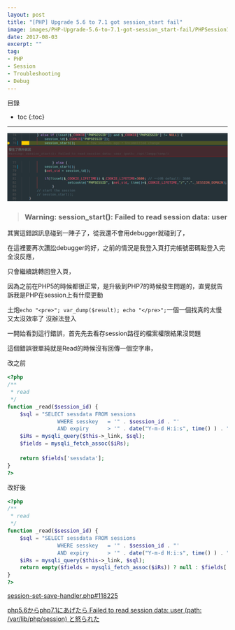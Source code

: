 ```yaml
---
layout: post
title: "[PHP] Upgrade 5.6 to 7.1 got session_start fail"
image: images/PHP-Upgrade-5.6-to-7.1-got-session_start-fail/PHPSession1.png
date: 2017-08-03
excerpt: ""
tag:
- PHP
- Session
- Troubleshooting
- Debug
---
```


目錄
* toc
{:toc}

---

![PHPSession1](../images/PHP-Upgrade-5.6-to-7.1-got-session_start-fail/PHPSession1.png)

> ### Warning: session_start(): Failed to read session data: user

其實這錯誤訊息碰到一陣子了，從我還不會用debugger就碰到了，

在這裡要再次讚訟debugger的好，之前的情況是我登入頁打完帳號密碼點登入完全沒反應，

只會繼續跳轉回登入頁，

因為之前在PHP5的時候都很正常，是升級到PHP7的時候發生問題的，直覺就告訴我是PHP在session上有什麼更動

土炮`echo "<pre>"; var_dump($result); echo "</pre>";`一個一個找真的太慢又太沒效率了
沒辦法登入

一開始看到這行錯誤，首先先去看存session路徑的檔案權限結果沒問題

這個錯誤很單純就是Read的時候沒有回傳一個空字串，


改之前

```php
<?php
/**
 * read
 */
function _read($session_id) {
    $sql = "SELECT sessdata FROM sessions
                WHERE sesskey   = '" . $session_id . "'
                AND expiry      > '" . date("Y-m-d H:i:s", time() ) . "' LIMIT 1";
    $iRs = mysqli_query($this->_link, $sql);
    $fields = mysqli_fetch_assoc($iRs);

    return $fields['sessdata'];
}
?>
```

改好後

```php
<?php
/**
 * read
 */
function _read($session_id) {
    $sql = "SELECT sessdata FROM sessions
                WHERE sesskey   = '" . $session_id . "'
                AND expiry      > '" . date("Y-m-d H:i:s", time() ) . "' LIMIT 1";
    $iRs = mysqli_query($this->_link, $sql);
    return empty($fields = mysqli_fetch_assoc($iRs)) ? null : $fields['sessdata'];
}
?>
```
[session-set-save-handler.php#118225](http://php.net/manual/en/function.session-set-save-handler.php#118225)

[php5.6からphp7.1にあげたら Failed to read session data: user (path: /var/lib/php/session) と怒られた](http://qiita.com/ara_ta3/items/504f37bb9932af6d2cc3)